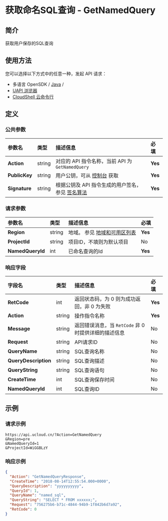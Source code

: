 # 获取命名SQL查询 - GetNamedQuery

## 简介

获取用户保存的SQL查询






## 使用方法

您可以选择以下方式中的任意一种，发起 API 请求：
- 多语言 OpenSDK / [Java](https://github.com/ucloud/ucloud-sdk-java) /
- [UAPI 浏览器](https://console.ucloud.cn/uapi/detail?id=GetNamedQuery)
- [CloudShell 云命令行](https://shell.ucloud.cn/)


## 定义

### 公共参数

| 参数名 | 类型 | 描述信息 | 必填 |
|:---|:---|:---|:---|
| **Action**     | string  | 对应的 API 指令名称，当前 API 为 `GetNamedQuery`                        | **Yes** |
| **PublicKey**  | string  | 用户公钥，可从 [控制台](https://console.ucloud.cn/uapi/apikey) 获取                                             | **Yes** |
| **Signature**  | string  | 根据公钥及 API 指令生成的用户签名，参见 [签名算法](api/summary/signature.md)  | **Yes** |

### 请求参数

| 参数名 | 类型 | 描述信息 | 必填 |
|:---|:---|:---|:---|
| **Region** | string | 地域。 参见 [地域和可用区列表](api/summary/regionlist) |**Yes**|
| **ProjectId** | string | 项目ID，不填则为默认项目 |No|
| **NamedQueryId** | int | 已命名查询的Id |**Yes**|

### 响应字段

| 字段名 | 类型 | 描述信息 | 必填 |
|:---|:---|:---|:---|
| **RetCode** | int | 返回状态码，为 0 则为成功返回，非 0 为失败 |**Yes**|
| **Action** | string | 操作指令名称 |**Yes**|
| **Message** | string | 返回错误消息，当 `RetCode` 非 0 时提供详细的描述信息 |No|
| **Request** | string | API请求ID |No|
| **QueryName** | string | SQL查询名称 |No|
| **QueryDescription** | string | SQL查询描述 |No|
| **QueryString** | string | SQL查询语句 |No|
| **CreateTime** | int | SQL查询保存时间 |No|
| **NamedQueryId** | int | SQL查询ID |No|




## 示例

### 请求示例
    
```
https://api.ucloud.cn/?Action=GetNamedQuery
&Region=pre
&NamedQueryId=1
&ProjectId=WiGGBLzY
```

### 响应示例
    
```json
{
  "Action": "GetNamedQueryResponse",
  "CreateTime": "2018-08-14T12:55:54.000+0000",
  "QueryDescription": "yyyyyyyyyy",
  "QueryId": 1,
  "QueryName": "named_sql",
  "QueryString": "SELECT * FROM xxxxxx;",
  "Request": "756275b6-b71c-4844-94b9-1f842b6d7a92",
  "RetCode": 0
}
```





